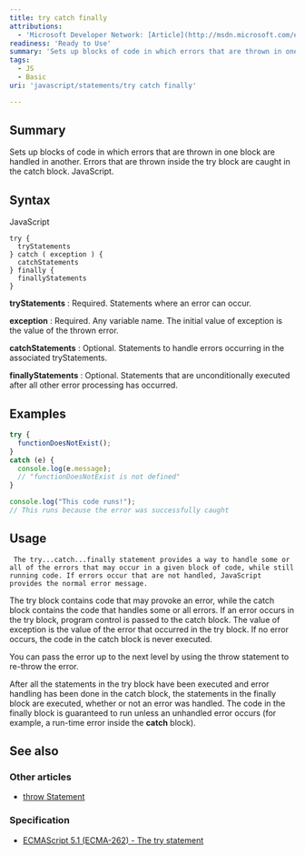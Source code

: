 ```yaml
---
title: try catch finally
attributions:
  - 'Microsoft Developer Network: [Article](http://msdn.microsoft.com/en-us/library/ie/4yahc5d8(v=vs.94).aspx)'
readiness: 'Ready to Use'
summary: 'Sets up blocks of code in which errors that are thrown in one block are handled in another. Errors that are thrown inside the try block are caught in the catch block. JavaScript.'
tags:
  - JS
  - Basic
uri: 'javascript/statements/try catch finally'

---
```

## <span>Summary</span>

Sets up blocks of code in which errors that are thrown in one block are handled in another. Errors that are thrown inside the try block are caught in the catch block. JavaScript.

## <span>Syntax</span>

<span class="language">JavaScript</span>

    try {
      tryStatements
    } catch ( exception ) {
      catchStatements
    } finally {
      finallyStatements
    }

**tryStatements**
:   Required. Statements where an error can occur.

**exception**
:   Required. Any variable name. The initial value of exception is the value of the thrown error.

**catchStatements**
:   Optional. Statements to handle errors occurring in the associated tryStatements.

**finallyStatements**
:   Optional. Statements that are unconditionally executed after all other error processing has occurred.

## <span>Examples</span>

``` js
try {
  functionDoesNotExist();
}
catch (e) {
  console.log(e.message);
  // "functionDoesNotExist is not defined"
}

console.log("This code runs!");
// This runs because the error was successfully caught
```

## <span>Usage</span>

     The try...catch...finally statement provides a way to handle some or all of the errors that may occur in a given block of code, while still running code. If errors occur that are not handled, JavaScript provides the normal error message.

The try block contains code that may provoke an error, while the catch block contains the code that handles some or all errors. If an error occurs in the try block, program control is passed to the catch block. The value of exception is the value of the error that occurred in the try block. If no error occurs, the code in the catch block is never executed.

You can pass the error up to the next level by using the throw statement to re-throw the error.

After all the statements in the try block have been executed and error handling has been done in the catch block, the statements in the finally block are executed, whether or not an error was handled. The code in the finally block is guaranteed to run unless an unhandled error occurs (for example, a run-time error inside the **catch** block).

## <span>See also</span>

### <span>Other articles</span>

-   [throw Statement](/javascript/statements/throw)

### <span>Specification</span>

-   [ECMAScript 5.1 (ECMA-262) - The try statement](http://www.ecma-international.org/ecma-262/5.1/#sec-12.14)

